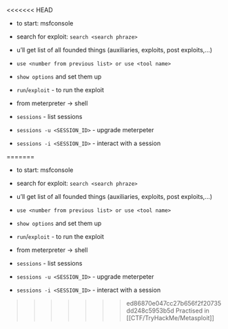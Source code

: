 <<<<<<< HEAD
- to start: msfconsole
- search for exploit: `search <search phraze>`
- u’ll get list of all founded things (auxiliaries, exploits, post exploits,...)
- `use <number from previous list> or use <tool name>`
- `show options` and set them up
- `run`/`exploit` - to run the exploit
- from meterpreter → shell


- `sessions` - list sessions
- `sessions -u <SESSION_ID>` - upgrade meterpeter
- `sessions -i <SESSION_ID>` - interact with a session

=======
- to start: msfconsole
- search for exploit: `search <search phraze>`
- u’ll get list of all founded things (auxiliaries, exploits, post exploits,...)
- `use <number from previous list> or use <tool name>`
- `show options` and set them up
- `run`/`exploit` - to run the exploit
- from meterpreter → shell


- `sessions` - list sessions
- `sessions -u <SESSION_ID>` - upgrade meterpeter
- `sessions -i <SESSION_ID>` - interact with a session

>>>>>>> ed86870e047cc27b656f2f20735dd248c5953b5d
Practised in [[CTF/TryHackMe/Metasploit]]